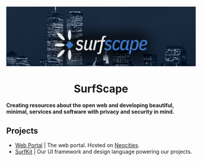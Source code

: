 [![SurfScape banner](banner.png)](https://github.com/surfscape)

<h1 align="center">SurfScape</h1>

**Creating resources about the open web and developing beautiful, minimal, services and software with privacy and security in mind.**

## Projects

- [Web Portal](https://github.com/surfscape/web-portal) | The web portal. Hosted on [Neocities](https://neocities.org/site/surfscape).
- [SurfKit](https://github.com/surfscape/surfkit) | Our UI framework and design language powering our projects.
